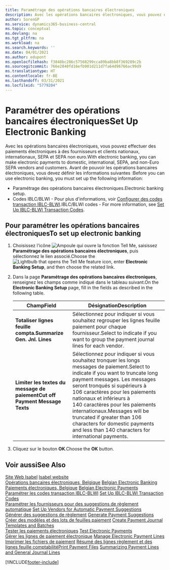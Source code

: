 ```yaml
---
title: Paramétrage des opérations bancaires électroniques
description: Avec les opérations bancaires électroniques, vous pouvez effectuer des paiements électroniques à des fournisseurs et clients nationaux, internationaux, SEPA et SEPA non euro.
author: SorenGP
ms.service: dynamics365-business-central
ms.topic: conceptual
ms.devlang: na
ms.tgt_pltfrm: na
ms.workload: na
ms.search.keywords: ''
ms.date: 04/01/2021
ms.author: edupont
ms.openlocfilehash: f3848bc286c57568299cca89ba8bb8f369289c2b
ms.sourcegitcommit: 766e2840fd16efb901d211d7fa64d96766ac99d9
ms.translationtype: HT
ms.contentlocale: fr-BE
ms.lasthandoff: 03/31/2021
ms.locfileid: "5779204"
---
```

# <a name="set-up-electronic-banking"></a><span data-ttu-id="a4bda-103">Paramétrer des opérations bancaires électroniques</span><span class="sxs-lookup"><span data-stu-id="a4bda-103">Set Up Electronic Banking</span></span>
<span data-ttu-id="a4bda-104">Avec les opérations bancaires électroniques, vous pouvez effectuer des paiements électroniques à des fournisseurs et clients nationaux, internationaux, SEPA et SEPA non euro.</span><span class="sxs-lookup"><span data-stu-id="a4bda-104">With electronic banking, you can make electronic payments to domestic, international, SEPA, and non-Euro SEPA vendors and customers.</span></span> <span data-ttu-id="a4bda-105">Avant de pouvoir les opérations bancaires électroniques, vous devez définir les informations suivantes :</span><span class="sxs-lookup"><span data-stu-id="a4bda-105">Before you can use electronic banking, you must set up the following information:</span></span>  

- <span data-ttu-id="a4bda-106">Paramétrage des opérations bancaires électroniques.</span><span class="sxs-lookup"><span data-stu-id="a4bda-106">Electronic banking setup.</span></span>  
- <span data-ttu-id="a4bda-107">Codes IBLC/BLWI - Pour plus d'informations, voir [Configurer des codes transaction IBLC-BLWI](how-to-set-up-iblc-blwi-transaction-codes.md).</span><span class="sxs-lookup"><span data-stu-id="a4bda-107">IBLC/BLWI codes - For more information, see [Set Up IBLC-BLWI Transaction Codes](how-to-set-up-iblc-blwi-transaction-codes.md).</span></span>  

## <a name="to-set-up-electronic-banking"></a><span data-ttu-id="a4bda-108">Pour paramétrer les opérations bancaires électroniques</span><span class="sxs-lookup"><span data-stu-id="a4bda-108">To set up electronic banking</span></span>  

1.  <span data-ttu-id="a4bda-109">Choisissez l'icône ![Ampoule qui ouvre la fonction Tell Me](../../media/ui-search/search_small.png "Dites-moi ce que vous voulez faire"), saisissez **Paramétrage des opérations bancaires électroniques**, puis sélectionnez le lien associé.</span><span class="sxs-lookup"><span data-stu-id="a4bda-109">Choose the ![Lightbulb that opens the Tell Me feature](../../media/ui-search/search_small.png "Tell me what you want to do") icon, enter **Electronic Banking Setup**, and then choose the related link.</span></span>  
2.  <span data-ttu-id="a4bda-110">Dans la page **Paramétrage des opérations bancaires électroniques**, renseignez les champs comme indiqué dans le tableau suivant.</span><span class="sxs-lookup"><span data-stu-id="a4bda-110">On the **Electronic Banking Setup** page, fill in the fields as described in the following table.</span></span>   

    |<span data-ttu-id="a4bda-111">Champ</span><span class="sxs-lookup"><span data-stu-id="a4bda-111">Field</span></span>|<span data-ttu-id="a4bda-112">Désignation</span><span class="sxs-lookup"><span data-stu-id="a4bda-112">Description</span></span>|  
    |---------------------------------|---------------------------------------|  
    |<span data-ttu-id="a4bda-113">**Totaliser lignes feuille compta.**</span><span class="sxs-lookup"><span data-stu-id="a4bda-113">**Summarize Gen. Jnl. Lines**</span></span>|<span data-ttu-id="a4bda-114">Sélectionnez pour indiquer si vous souhaitez regrouper les lignes feuille paiement pour chaque fournisseur.</span><span class="sxs-lookup"><span data-stu-id="a4bda-114">Select to indicate if you want to group the payment journal lines for each vendor.</span></span>|  
    |<span data-ttu-id="a4bda-115">**Limiter les textes du message de paiement**</span><span class="sxs-lookup"><span data-stu-id="a4bda-115">**Cut off Payment Message Texts**</span></span>|<span data-ttu-id="a4bda-116">Sélectionnez pour indiquer si vous souhaitez tronquer les longs messages de paiement.</span><span class="sxs-lookup"><span data-stu-id="a4bda-116">Select to indicate if you want to truncate long payment messages.</span></span> <span data-ttu-id="a4bda-117">Les messages seront tronqués si supérieurs à 106 caractères pour les paiements nationaux et inférieurs à 140 caractères pour les paiements internationaux.</span><span class="sxs-lookup"><span data-stu-id="a4bda-117">Messages will be truncated if greater than 106 characters for domestic payments and less than 140 characters for international payments.</span></span>|  
 
3.  <span data-ttu-id="a4bda-118">Cliquez sur le bouton **OK**.</span><span class="sxs-lookup"><span data-stu-id="a4bda-118">Choose the **OK** button.</span></span>  

## <a name="see-also"></a><span data-ttu-id="a4bda-119">Voir aussi</span><span class="sxs-lookup"><span data-stu-id="a4bda-119">See Also</span></span>  
 <span data-ttu-id="a4bda-120">[Site Web Isabel](https://go.microsoft.com/fwlink/?LinkId=210323) </span><span class="sxs-lookup"><span data-stu-id="a4bda-120">[Isabel website](https://go.microsoft.com/fwlink/?LinkId=210323) </span></span>  
 <span data-ttu-id="a4bda-121">[Opérations bancaires électroniques, Belgique](belgian-electronic-banking.md) </span><span class="sxs-lookup"><span data-stu-id="a4bda-121">[Belgian Electronic Banking](belgian-electronic-banking.md) </span></span>  
 <span data-ttu-id="a4bda-122">[Paiements électroniques, Belgique](belgian-electronic-payments.md) </span><span class="sxs-lookup"><span data-stu-id="a4bda-122">[Belgian Electronic Payments](belgian-electronic-payments.md) </span></span>  
 <span data-ttu-id="a4bda-123">[Paramétrer les codes transaction IBLC-BLWI](how-to-set-up-iblc-blwi-transaction-codes.md) </span><span class="sxs-lookup"><span data-stu-id="a4bda-123">[Set Up IBLC-BLWI Transaction Codes](how-to-set-up-iblc-blwi-transaction-codes.md) </span></span>  
 <span data-ttu-id="a4bda-124">[Paramétrer les fournisseurs pour des suggestions de règlement automatique](how-to-set-up-vendors-for-automatic-payment-suggestions.md) </span><span class="sxs-lookup"><span data-stu-id="a4bda-124">[Set Up Vendors for Automatic Payment Suggestions](how-to-set-up-vendors-for-automatic-payment-suggestions.md) </span></span>  
 <span data-ttu-id="a4bda-125">[Générer des suggestions de règlement](how-to-generate-payment-suggestions.md) </span><span class="sxs-lookup"><span data-stu-id="a4bda-125">[Generate Payment Suggestions](how-to-generate-payment-suggestions.md) </span></span>  
 <span data-ttu-id="a4bda-126">[Créer des modèles et des lots de feuilles paiement](how-to-create-payment-journal-templates-and-batches.md) </span><span class="sxs-lookup"><span data-stu-id="a4bda-126">[Create Payment Journal Templates and Batches](how-to-create-payment-journal-templates-and-batches.md) </span></span>  
 <span data-ttu-id="a4bda-127">[Tester les paiements électroniques](how-to-test-electronic-payments.md) </span><span class="sxs-lookup"><span data-stu-id="a4bda-127">[Test Electronic Payments](how-to-test-electronic-payments.md) </span></span>  
 <span data-ttu-id="a4bda-128">[Gérer les lignes de paiement électronique](how-to-manage-electronic-payment-lines.md) </span><span class="sxs-lookup"><span data-stu-id="a4bda-128">[Manage Electronic Payment Lines](how-to-manage-electronic-payment-lines.md) </span></span>  
 <span data-ttu-id="a4bda-129">[Imprimer les fichiers de paiement](how-to-print-payment-files.md) [Résumé des lignes règlement et des lignes feuille comptabilité](summarizing-payment-lines-and-general-journal-lines.md)</span><span class="sxs-lookup"><span data-stu-id="a4bda-129">[Print Payment Files](how-to-print-payment-files.md) [Summarizing Payment Lines and General Journal Lines](summarizing-payment-lines-and-general-journal-lines.md)</span></span>


[!INCLUDE[footer-include](../../includes/footer-banner.md)]